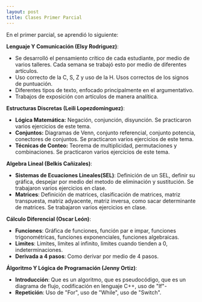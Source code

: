 ```yaml
---
layout: post
title: Clases Primer Parcial
---
```


En el primer parcial, se aprendió lo siguiente:

**Lenguaje Y Comunicación (Elsy Rodriguez)**:
* Se desarrolló el pensamiento crítico de cada estudiante, por medio de varios talleres. Cada semana se trabajó esto por medio de diferentes artículos.
* Uso correcto de la C, S, Z y uso de la H. Usos correctos de los signos de puntuación.
* Diferentes tipos de texto, enfocado principalmente en el argumentativo.
* Trabajos de exposición con artículos de manera analítica.

**Estructuras Discretas (Leili Lopezdominguez)**:
* **Lógica Matemática:** Negación, conjunción, disyunción. Se practicaron varios ejercicios de este tema.
* **Conjuntos:** Diagramas de Venn, conjunto referencial, conjunto potencia, conectores de conjuntos. Se practicaron varios ejercicios de este tema.
* **Técnicas de Conteo:** Teorema de multiplicidad, permutaciones y combinaciones. Se practicaron varios ejercicios de este tema.

**Algebra Lineal (Belkis Cañizales)**:
* **Sistemas de Ecuaciones Lineales(SEL)**: Definición de un SEL, definir su gráfica, despejar por medio del metodo de eliminación y sustitución. Se trabajaron varios ejercicios en clase.
* **Matrices**: Definición de matrices,  clasificación de matrices, matriz transpuesta, matriz adyacente, matriz inversa, como sacar determinante de matrices. Se trabajaron varios ejercicios en clase.

**Cálculo Diferencial (Oscar León)**:
* **Funciones**: Gráfica de funciones, función par e impar, funciones trigonométricas, funciones exponenciales, funciones algebraicas.
* **Limites**: Limites, limites al infinito, limites cuando tienden a 0, indeterminaciones.
* **Derivada a 4 pasos**: Como derivar por medio de 4 pasos.

**Álgoritmo Y Lógica de Programación (Jenny Ortiz)**:
* **Introducción**: Que es un algoritmo, que es pseudocódigo, que es un diagrama de flujo, codificación en lenguaje C++, uso de "If"-
* **Repetición**: Uso de "For", uso de "While", uso de "Switch".
